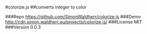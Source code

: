 #colorize.js
##converts integer to color

###Repo
<https://github.com/SimonWaldherr/colorize.js>
###Demo
<http://cdn.simon.waldherr.eu/projects/colorize.js/>
###License
MIT
###Version
0.0.3
